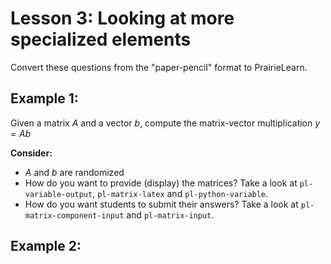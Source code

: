 # Lesson 3: Looking at more specialized elements

Convert these questions from the "paper-pencil" format to PrairieLearn.


## Example 1: 

Given a matrix $A$ and a vector $b$, compute the matrix-vector multiplication $y = Ab$

**Consider:**

* $A$ and $b$ are randomized
* How do you want to provide (display) the matrices? Take a look at `pl-variable-output`, `pl-matrix-latex` and `pl-python-variable`.
* How do you want students to submit their answers? Take a look at `pl-matrix-component-input` and `pl-matrix-input`.


## Example 2: 